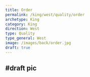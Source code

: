 ```yaml
---
title: Order
permalink: /king/west/quality/order
archetype: King
category: King
direction: West
type: Quality
type_general: West
image: /images/back/order.jpg
draft: true
---
```

#draft pic
---
